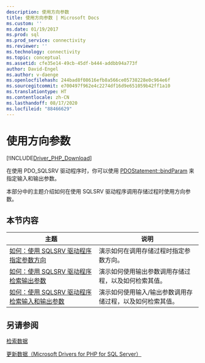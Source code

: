 ```yaml
---
description: 使用方向参数
title: 使用方向参数 | Microsoft Docs
ms.custom: ''
ms.date: 01/19/2017
ms.prod: sql
ms.prod_service: connectivity
ms.reviewer: ''
ms.technology: connectivity
ms.topic: conceptual
ms.assetid: cfe35e14-49cb-45df-b444-addbb94a773f
author: David-Engel
ms.author: v-daenge
ms.openlocfilehash: 244bad8f08616efb8a566ce05738228e0c964e6f
ms.sourcegitcommit: e700497f962e4c2274df16d9e651059b42ff1a10
ms.translationtype: HT
ms.contentlocale: zh-CN
ms.lasthandoff: 08/17/2020
ms.locfileid: "88466629"
---
```

# <a name="using-directional-parameters"></a>使用方向参数
[!INCLUDE[Driver_PHP_Download](../../includes/driver_php_download.md)]

在使用 PDO_SQLSRV 驱动程序时，你可以使用 [PDOStatement::bindParam](../../connect/php/pdostatement-bindparam.md) 来指定输入和输出参数。  
  
本部分中的主题介绍如何在使用 SQLSRV 驱动程序调用存储过程时使用方向参数。  
  
## <a name="in-this-section"></a>本节内容  
  
|主题|说明|  
|---------|---------------|  
|[如何：使用 SQLSRV 驱动程序指定参数方向](../../connect/php/how-to-specify-parameter-direction-using-the-sqlsrv-driver.md)|演示如何在调用存储过程时指定参数方向。|  
|[如何：使用 SQLSRV 驱动程序检索输出参数](../../connect/php/how-to-retrieve-output-parameters-using-the-sqlsrv-driver.md)|演示如何使用输出参数调用存储过程，以及如何检索其值。|  
|[如何：使用 SQLSRV 驱动程序检索输入和输出参数](../../connect/php/how-to-retrieve-input-and-output-parameters-using-the-sqlsrv-driver.md)|演示如何使用输入/输出参数调用存储过程，以及如何检索其值。|  
  
## <a name="see-also"></a>另请参阅  
[检索数据](../../connect/php/retrieving-data.md)  

[更新数据（Microsoft Drivers for PHP for SQL Server）](../../connect/php/updating-data-microsoft-drivers-for-php-for-sql-server.md)  
  
